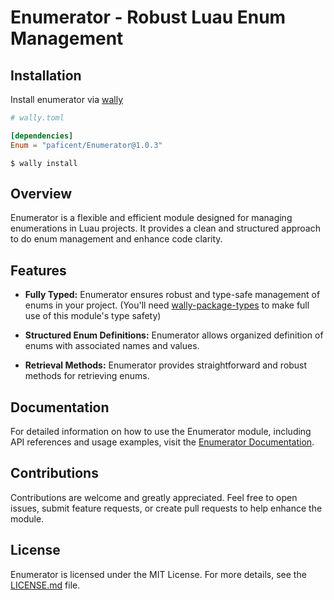 # Enumerator - Robust Luau Enum Management

## Installation

Install enumerator via [wally](https://wally.run)

```toml
# wally.toml

[dependencies]
Enum = "paficent/Enumerator@1.0.3"
```

```shell
$ wally install
```

## Overview

Enumerator is a flexible and efficient module designed for managing enumerations in Luau projects. It provides a clean and structured approach to do enum management and enhance code clarity.

## Features

- **Fully Typed:** Enumerator ensures robust and type-safe management of enums in your project. (You'll need [wally-package-types](https://github.com/JohnnyMorganz/wally-package-types) to make full use of this module's type safety)

- **Structured Enum Definitions:** Enumerator allows organized definition of enums with associated names and values.

- **Retrieval Methods:** Enumerator provides straightforward and robust methods for retrieving enums.

## Documentation

For detailed information on how to use the Enumerator module, including API references and usage examples, visit the [Enumerator Documentation](https://paficent.github.io/Enumerator/).

## Contributions

Contributions are welcome and greatly appreciated. Feel free to open issues, submit feature requests, or create pull requests to help enhance the module.

## License

Enumerator is licensed under the MIT License. For more details, see the [LICENSE.md](https://github.com/Paficent/Enumerator/blob/main/LICENSE) file.
